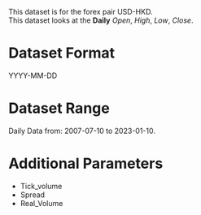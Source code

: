 This dataset is for the forex pair USD-HKD.    
This dataset looks at the **Daily** _Open_, _High_, _Low_, _Close_.   

# Dataset Format  

YYYY-MM-DD    

# Dataset Range    

Daily Data from: 2007-07-10 to 2023-01-10.    

# Additional Parameters    

* Tick_volume    
* Spread    
* Real_Volume    
 